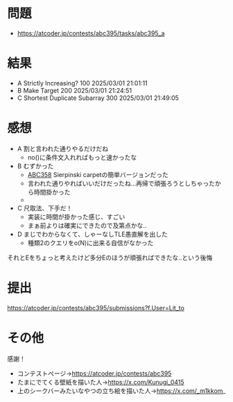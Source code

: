 # 問題

-   https://atcoder.jp/contests/abc395/tasks/abc395_a


# 結果


-   A	Strictly Increasing? 	100	2025/03/01 21:01:11
-   B	Make Target 	200	2025/03/01 21:24:51
-   C	Shortest Duplicate Subarray 	300	2025/03/01 21:49:05

# 感想

-   A 割と言われた通りやるだけだね
    -   no()に条件文入れればもっと速かったな
-   B むずかった
    -   [ABC358](https://atcoder.jp/contests/abc357/tasks/abc357_c) Sierpinski carpetの簡単バージョンだった
    -   言われた通りやればいいだけだったね...再帰で頑張ろうとしちゃったから時間掛かった
    -   
-   C 尺取法、下手だ！
    -   実装に時間が掛かった感じ、すごい
    -   まぁ前よりは確実にできたので及第点かな..
-   D まじでわからなくて、しゃーなしTLE愚直解を出した
    -   種類2のクエリをο(N)に出来る自信がなかった

それとEをちょっと考えたけど多分Eのほうが頑張ればできたな..という後悔


# 提出

https://atcoder.jp/contests/abc395/submissions?f.User=Lit_to

# その他
感謝！
-   コンテストぺージ→https://atcoder.jp/contests/abc395
-   たまにでてくる壁紙を描いた人→https://x.com/Kunugi_0415
-   上のシークバーみたいなやつの立ち絵を描いた人→https://x.com/_m1kkom_



